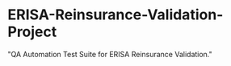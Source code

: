# ERISA-Reinsurance-Validation-Project
"QA Automation Test Suite for ERISA Reinsurance Validation."
